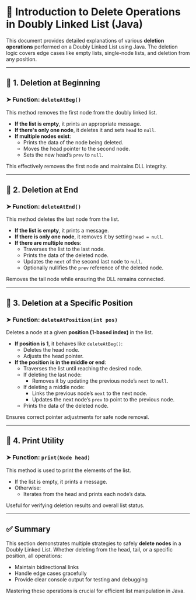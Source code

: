 # 🧹 Introduction to Delete Operations in Doubly Linked List (Java)

This document provides detailed explanations of various **deletion operations** performed on a Doubly Linked List using Java. The deletion logic covers edge cases like empty lists, single-node lists, and deletion from any position.

---

## 🔹 1. Deletion at Beginning  
### ➤ Function: `deleteAtBeg()`

This method removes the first node from the doubly linked list.

- **If the list is empty**, it prints an appropriate message.
- **If there's only one node**, it deletes it and sets `head` to `null`.
- **If multiple nodes exist**:
  - Prints the data of the node being deleted.
  - Moves the head pointer to the second node.
  - Sets the new head’s `prev` to `null`.

This effectively removes the first node and maintains DLL integrity.

---

## 🔹 2. Deletion at End  
### ➤ Function: `deleteAtEnd()`

This method deletes the last node from the list.

- **If the list is empty**, it prints a message.
- **If there is only one node**, it removes it by setting `head = null`.
- **If there are multiple nodes**:
  - Traverses the list to the last node.
  - Prints the data of the deleted node.
  - Updates the `next` of the second last node to `null`.
  - Optionally nullifies the `prev` reference of the deleted node.

Removes the tail node while ensuring the DLL remains connected.

---

## 🔹 3. Deletion at a Specific Position  
### ➤ Function: `deleteAtPosition(int pos)`

Deletes a node at a given **position (1-based index)** in the list.

- **If position is 1**, it behaves like `deleteAtBeg()`:
  - Deletes the head node.
  - Adjusts the head pointer.
- **If the position is in the middle or end**:
  - Traverses the list until reaching the desired node.
  - If deleting the last node:
    - Removes it by updating the previous node’s `next` to `null`.
  - If deleting a middle node:
    - Links the previous node’s `next` to the next node.
    - Updates the next node’s `prev` to point to the previous node.
  - Prints the data of the deleted node.

Ensures correct pointer adjustments for safe node removal.

---

## 🔹 4. Print Utility  
### ➤ Function: `print(Node head)`

This method is used to print the elements of the list.

- If the list is empty, it prints a message.
- Otherwise:
  - Iterates from the head and prints each node’s data.

Useful for verifying deletion results and overall list status.

---

## ✅ Summary

This section demonstrates multiple strategies to safely **delete nodes** in a Doubly Linked List. Whether deleting from the head, tail, or a specific position, all operations:

- Maintain bidirectional links
- Handle edge cases gracefully
- Provide clear console output for testing and debugging

Mastering these operations is crucial for efficient list manipulation in Java.
